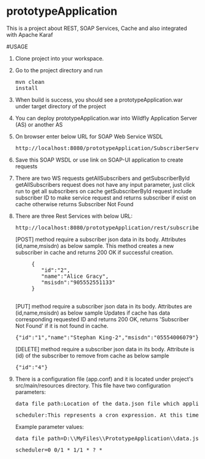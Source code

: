 # prototypeApplication
This is a project about REST, SOAP Services, Cache and also integrated with Apache Karaf


#USAGE
1. Clone project into your workspace.
2. Go to the project directory and run <pre>mvn clean install</pre>
3. When build is success, you should see a prototypeApplication.war under target directory of the project
4. You can deploy prototypeApplication.war into Wildfly Application Server (AS) or another AS
5. On browser enter below URL for SOAP Web Service WSDL
	<pre>http://localhost:8080/prototypeApplication/SubscriberServiceImpl?wsdl</pre>
6. Save this SOAP WSDL or use link on SOAP-UI application to create requests
7. There are two WS requests getAllSubscribers and getSubscriberById
   getAllSubscribers request does not have any input parameter, just click run to get all subscribers on cache
   getSubscriberById request include subscriber ID to make service request and returns subscriber if exist on cache otherwise returns Subscriber Not Found
   
8. There are three Rest Services with below URL:
	<pre>http://localhost:8080/prototypeApplication/rest/subscriber</pre>
	[POST] method require a subscriber json data in its body. Attributes (id,name,msisdn) as below sample.
	This method creates a new subscriber in cache and returns 200 OK if successful creation.
	<pre>
		{ 
		   "id":"2",
		   "name":"Alice Gracy",
		   "msisdn":"905552551133"
		}
	</pre>	
	[PUT] method require a subscriber json data in its body. Attributes are (id,name,msisdn) as below sample
	Updates if cache has data corresponding requested ID and returns 200 OK, returns 'Subscriber Not Found' if it is not found in cache.
	<pre>{"id":"1","name":"Stephan King-2","msisdn":"05554006079"}</pre>
	[DELETE] method require a subscriber json data in its body. Attribute is (id) of the subscriber to remove from cache as below sample
	<pre>{"id":"4"}</pre>
	
9. There is a configuration file (app.conf) and it is located under project's src/main/resources directory.
   This file have two configuration parameters:
   	<pre>data_file_path:Location of the data.json file which application read this file and adds its subscription to cache at startup.File can be also empty at startup</pre>
	<pre>scheduler:This represents a cron expression. At this time all cached subscriptions would be written to data.json file. Existed data would be overwritten.</pre>
	Example parameter values:
	<pre>data_file_path=D:\\MyFiles\\PrototypeApplication\\data.json</pre>
	<pre>scheduler=0 0/1 * 1/1 * ? *</pre>


	
